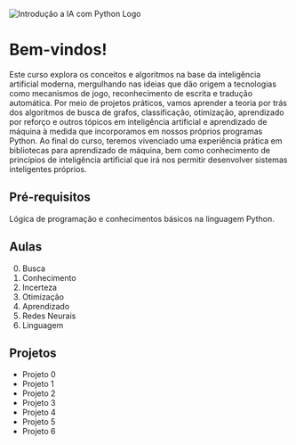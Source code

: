 ![Introdução a IA com Python Logo](https://user-images.githubusercontent.com/83607914/199511719-db07a6de-68ee-4541-9344-664f1f0d94f5.gif)

# Bem-vindos!

Este curso explora os conceitos e algoritmos na base da inteligência artificial moderna, mergulhando nas ideias que dão origem a tecnologias como mecanismos de jogo, reconhecimento de escrita e tradução automática. Por meio de projetos práticos, vamos aprender a teoria por trás dos algoritmos de busca de grafos, classificação, otimização, aprendizado por reforço e outros tópicos em inteligência artificial e aprendizado de máquina à medida que incorporamos em nossos próprios programas Python. Ao final do curso, teremos vivenciado uma experiência prática em bibliotecas para aprendizado de máquina, bem como conhecimento de princípios de inteligência artificial que irá nos permitir desenvolver sistemas inteligentes próprios.

## Pré-requisitos

Lógica de programação e conhecimentos básicos na linguagem Python.

## Aulas

0. Busca
1. Conhecimento
2. Incerteza
3. Otimização
4. Aprendizado
5. Redes Neurais
6. Linguagem

## Projetos

* Projeto 0
* Projeto 1
* Projeto 2
* Projeto 3
* Projeto 4
* Projeto 5
* Projeto 6
